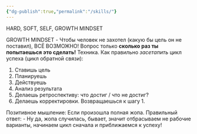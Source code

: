 ```yaml
---
{"dg-publish":true,"permalink":"/skills/"}
---
```


HARD, SOFT, SELF, GROWTH MINDSET

GROWTH MINDSET - Чтобы человек не захотел (какую бы цель он не поставил), ВСЁ ВОЗМОЖНО! Вопрос только **сколько раз ты попытаешься это сделать!**
Техника. Как правильно *засетапить* цикл успеха (цикл обратной связи):
1) Ставишь цель
2) Планируешь
3) Действуешь
4) Анализ результата
5) Делаешь ретроспективу: что достиг / что не достиг?
6) Делаешь корректировки.
Возвращаешься к шагу 1.

Позитивное мышление:
Если произошла полная жопа.
Правильный ответ: - Ну да, жопа случилась, бывает, значит отбрасываем не рабочие варианты, начинаем цикл сначала и приближаемся к успеху!
